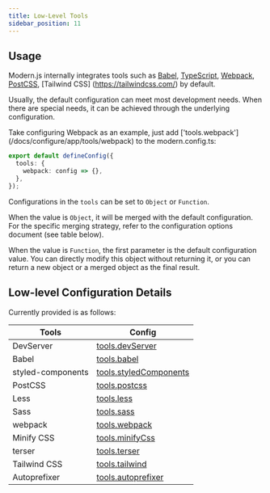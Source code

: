 ```yaml
---
title: Low-Level Tools
sidebar_position: 11
---
```


## Usage

Modern.js internally integrates tools such as [Babel](https://babeljs.io/), [TypeScript](https://www.typescriptlang.org/), [Webpack](https://webpack.js.org/), [PostCSS](https://postcss.org/), [Tailwind CSS] (https://tailwindcss.com/) by default.

Usually, the default configuration can meet most development needs. When there are special needs, it can be achieved through the underlying configuration.

Take configuring Webpack as an example, just add ['tools.webpack'] (/docs/configure/app/tools/webpack) to the modern.config.ts:

```ts title="modern.config.ts"
export default defineConfig({
  tools: {
    webpack: config => {},
  },
});
```

Configurations in the `tools` can be set to `Object` or `Function`.

When the value is `Object`, it will be merged with the default configuration. For the specific merging strategy, refer to the configuration options document (see table below).

When the value is `Function`, the first parameter is the default configuration value. You can directly modify this object without returning it, or you can return a new object or a merged object as the final result.

## Low-level Configuration Details

Currently provided is as follows:

| Tools             | Config                                                                |
| ----------------- | --------------------------------------------------------------------- |
| DevServer         | [tools.devServer](/docs/configure/app/tools/dev-server)               |
| Babel             | [tools.babel](/docs/configure/app/tools/babel)                        |
| styled-components | [tools.styledComponents](/docs/configure/app/tools/styled-components) |
| PostCSS           | [tools.postcss](/docs/configure/app/tools/postcss)                    |
| Less              | [tools.less](/docs/configure/app/tools/less)                          |
| Sass              | [tools.sass](/docs/configure/app/tools/sass)                          |
| webpack           | [tools.webpack](/docs/configure/app/tools/webpack)                    |
| Minify CSS        | [tools.minifyCss](/docs/configure/app/tools/minify-css)               |
| terser            | [tools.terser](/docs/configure/app/tools/terser)                      |
| Tailwind CSS      | [tools.tailwind](/docs/configure/app/tools/tailwindcss)               |
| Autoprefixer      | [tools.autoprefixer](/docs/configure/app/tools/autoprefixer)          |
